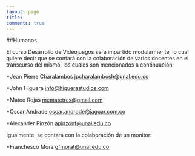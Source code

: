 ```yaml
---
layout: page
title: 
comments: true
--- 
```

##Humanos

El curso Desarrollo de Videojuegos será impartido modularmente, lo cual quiere decir que se contará con la colaboración de varios docentes en el transcurso del mismo, los cuales son mencionados a continuación:

*Jean Pierre Charalambos
jpcharalambosh@unal.edu.co

*John Higuera
info@higuerastudios.com

*Mateo Rojas
mematetres@gmail.com

*Oscar Andrade
oscar.andrade@jaguar.com.co

*Alexander Pinzón
apinzonf@unal.edu.co

Igualmente, se contará con la colaboración de un monitor:

*Franchesco Mora
gfmorat@unal.edu.co